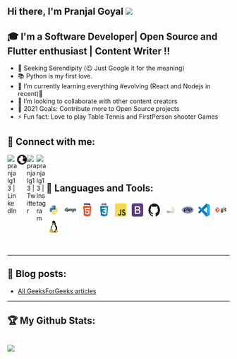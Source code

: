 ## Hi there, I'm Pranjal Goyal <img src="https://raw.githubusercontent.com/MartinHeinz/MartinHeinz/master/wave.gif" width="30px">



## 🎓 I'm a Software Developer| Open Source and Flutter enthusiast | Content Writer !!

- 🔭 Seeking Serendipity (😉 Just Google it for the meaning)
- 📚 Python is my first love.
- 🌱 I’m currently learning everything #evolving (React and Nodejs in recent)🤣
- 👯 I’m looking to collaborate with other content creators
- 🥅 2021 Goals: Contribute more to Open Source projects
- ⚡ Fun fact: Love to play Table Tennis and FirstPerson shooter Games


## :email: Connect with me:

[<img align="left" alt="pranjalg13 | LinkedIn" width="22px" src="https://cdn.jsdelivr.net/npm/simple-icons@v3/icons/linkedin.svg" />][linkedin]
[<img align="left" alt="pranjalg13.com" width="22px" src="https://raw.githubusercontent.com/iconic/open-iconic/master/svg/globe.svg" />][website]
[<img align="left" alt="pranjalg13 | Twitter" width="22px" src="https://cdn.jsdelivr.net/npm/simple-icons@v3/icons/twitter.svg" />][twitter]
[<img align="left" alt="pranjalg13 | Instagram" width="22px" src="https://cdn.jsdelivr.net/npm/simple-icons@v3/icons/instagram.svg" />][instagram]

<br />
<br />

## 🧰 Languages and Tools:

<p align="left">
<img src="https://raw.githubusercontent.com/github/explore/80688e429a7d4ef2fca1e82350fe8e3517d3494d/topics/python/python.png" alt="Python" height="30" width="26" style="vertical-align:top; margin:4px">
<img src="https://raw.githubusercontent.com/github/explore/80688e429a7d4ef2fca1e82350fe8e3517d3494d/topics/django/django.png" alt="Django" height="30" width="26" style="vertical-align:top; margin:4px">
<img src="https://raw.githubusercontent.com/github/explore/80688e429a7d4ef2fca1e82350fe8e3517d3494d/topics/html/html.png" alt="Html" height="30" width="26" style="vertical-align:top; margin:4px">
<img src="https://raw.githubusercontent.com/github/explore/80688e429a7d4ef2fca1e82350fe8e3517d3494d/topics/css/css.png" alt="Css" height="30" width="26" style="vertical-align:top; margin:4px">
<img src="https://raw.githubusercontent.com/github/explore/80688e429a7d4ef2fca1e82350fe8e3517d3494d/topics/javascript/javascript.png" alt="Javascript" height="30" width="26" style="vertical-align:top; margin:4px">
<img src="https://raw.githubusercontent.com/github/explore/80688e429a7d4ef2fca1e82350fe8e3517d3494d/topics/bootstrap/bootstrap.png" alt="Bootstrap" height="30" width="26" style="vertical-align:top; margin:4px">
<img src="https://raw.githubusercontent.com/github/explore/78df643247d429f6cc873026c0622819ad797942/topics/github/github.png" alt="Github" height="30" width="26" style="vertical-align:top; margin:4px">
<img src="https://raw.githubusercontent.com/github/explore/80688e429a7d4ef2fca1e82350fe8e3517d3494d/topics/mysql/mysql.png" alt="MySQL" height="30" width="26" style="vertical-align:top; margin:4px">
<img src="https://raw.githubusercontent.com/github/explore/80688e429a7d4ef2fca1e82350fe8e3517d3494d/topics/php/php.png" alt="PHP" height="30" width="26" style="vertical-align:top; margin:4px">
<img src="https://raw.githubusercontent.com/github/explore/80688e429a7d4ef2fca1e82350fe8e3517d3494d/topics/visual-studio-code/visual-studio-code.png" alt="VSCode" height="30" width="26" style="vertical-align:top; margin:4px">
<img src="https://raw.githubusercontent.com/github/explore/80688e429a7d4ef2fca1e82350fe8e3517d3494d/topics/git/git.png" alt="Git" height="30" width="26" style="vertical-align:top; margin:4px">
<img src="https://raw.githubusercontent.com/github/explore/80688e429a7d4ef2fca1e82350fe8e3517d3494d/topics/linux/linux.png" alt="Linux" height="30" width="26" style="vertical-align:top; margin:4px">
</p>
<br />

---

## :blue_book: Blog posts:
- [All GeeksForGeeks articles](https://auth.geeksforgeeks.org/user/PranjalGoyal/articles)

---
## :trophy: My Github Stats:


</br>

<div>
<a href="https://github-readme-stats.vercel.app/api?username=pranjalg13&count_private=true&show_icons=true&theme=tokyonight">
  <img  align="left" src="https://github-readme-stats.vercel.app/api?username=pranjalg13&count_private=true&show_icons=true&theme=tokyonight" />
</a>

</div>

<!-- 
<details>
  <summary> GitHub Stats</summary>
  <img align="left" alt="pranjalg13 GitHub Stats" src="https://github-readme-stats.pranjalg13.vercel.app/api?username=pranjalg13&show_icons=true&hide_border=true&theme=tokyonight" />

</details> -->

[website]: https://pranjalg13.github.io/MyCv/
[linkedin]: https://www.linkedin.com/in/pranjal-goyal-9b911b170/
[twitter]: https://twitter.com/pranjalgoyal13
[instagram]: https://www.instagram.com/pranjalgoyal13/
